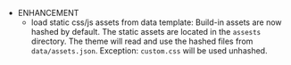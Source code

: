 - ENHANCEMENT
  - load static css/js assets from data template:
    Build-in assets are now hashed by default. The static assets are located
    in the `assests` directory. The theme will read and use the hashed files
    from `data/assets.json`. Exception: `custom.css` will be used unhashed.
